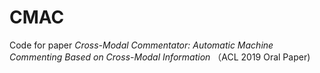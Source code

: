 # CMAC
Code for paper *Cross-Modal Commentator: Automatic Machine Commenting Based on Cross-Modal Information* （ACL 2019 Oral Paper)
